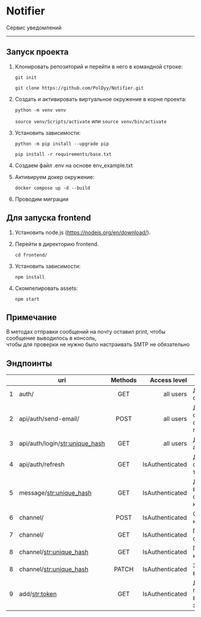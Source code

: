 # Notifier

Сервис уведомлений
______________________

## Запуск проекта

1) Клонировать репозиторий и перейти в него в командной строке:
    
    `git init`

    `git clone https://github.com/PolDyy/Notifier.git`

2) Cоздать и активировать виртуальное окружение в корне проекта:

    `python -m venv venv`

    `source venv/Scripts/activate` или `source venv/bin/activate`

3) Установить зависимости:

    `python -m pip install --upgrade pip`

    `pip install -r requirements/base.txt`

4) Создаем файл .env на основе env_example.txt

5) Активируем докер окружение: 

    `docker compose up -d --build`

6) Проводим миграции

## Для запуска frontend

1) Установить node.js (https://nodejs.org/en/download/).

2) Перейти в директорию frontend.

    `cd frontend/`

3) Установить зависимости:

    `npm install`

4) Скомпелировать assets:

    `npm start`


## Примечание 

В методах отправки сообщений на почту оставил print, чтобы сообщение выводилось в консоль,  
чтобы для проверки не нужно было настраивать SMTP не обязательно

## Эндпоинты

|   | uri                              | Methods |      Access level | Description                               |
|---|----------------------------------|:-------:|------------------:|-------------------------------------------|
| 1 | auth/                            |   GET   |         all users | Для получения страницы входа              |
| 2 | api/auth/send-email/             |  POST   |         all users | Для отправки сообщения с ссылкой на почту |
| 3 | api/auth/login/<str:unique_hash> |   GET   |         all users | Для аутентификации                        |
| 4 | api/auth/refresh                 |   GET   |   IsAuthenticated | Для обновления токена                     |
| 5 | message/<str:unique_hash>        |   GET   |   IsAuthenticated | Для получения всех сообщений канала       |
| 6 | channel/                         |  POST   |   IsAuthenticated | Создание канала                           |
| 7 | channel/                         |   GET   |   IsAuthenticated | Получение списка каналов                  |
| 8 | channel/<str:unique_hash>        |   GET   |   IsAuthenticated | Получение канала                          |
| 8 | channel/<str:unique_hash>        |  PATCH  |   IsAuthenticated | Запрос на вход в канал                    |
| 9 | add/<str:token>                  |   GET   |   IsAuthenticated | Для подтверждения входа в закрытый канал  |